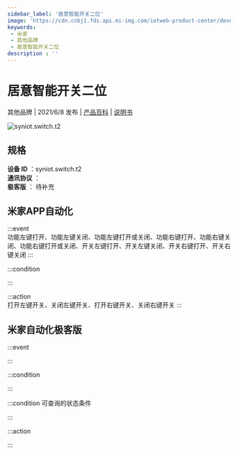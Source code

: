 ```yaml
---
sidebar_label: '居意智能开关二位'
image: 'https://cdn.cnbj1.fds.api.mi-img.com/iotweb-product-center/developer_1584626156982RRwpKXwh.png?GalaxyAccessKeyId=AKVGLQWBOVIRQ3XLEW&Expires=9223372036854775807&Signature=8iEBddYjqQysLInzUXzofZPVQu0='
keywords: 
 - 米家
 - 其他品牌
 - 居意智能开关二位
description : ''
---
```

# 居意智能开关二位

其他品牌 | 2021/6/8 发布 | [产品百科](https://home.mi.com/webapp/content/baike/product/index.html?model=syniot.switch.t2/) | [说明书](https://home.mi.com/views/introduction.html?model=syniot.switch.t2&region=cn)

![syniot.switch.t2](https://cdn.cnbj1.fds.api.mi-img.com/iotweb-product-center/developer_1584626156982RRwpKXwh.png?GalaxyAccessKeyId=AKVGLQWBOVIRQ3XLEW&Expires=9223372036854775807&Signature=8iEBddYjqQysLInzUXzofZPVQu0=)

## 规格  
> 
**设备 ID** ：syniot.switch.t2  
**通讯协议** ：  
**极客版**  ： 待补充 


## 米家APP自动化  

:::event  
功能左键打开、功能左键关闭、功能左键打开或关闭、功能右键打开、功能右键关闭、功能右键打开或关闭、开关左键打开、开关左键关闭、开关右键打开、开关右键关闭
:::

:::condition  

:::

:::action   
打开左键开关、关闭左键开关、打开右键开关、关闭右键开关
:::

## 米家自动化极客版  

:::event  

:::

:::condition  

:::

:::condition 可查询的状态条件  

:::

:::action  

:::

        
